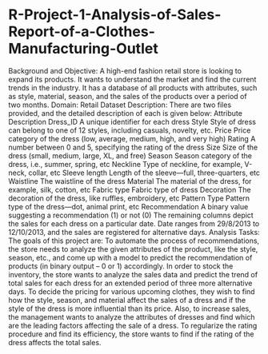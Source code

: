 # R-Project-1-Analysis-of-Sales-Report-of-a-Clothes-Manufacturing-Outlet
Background and Objective: A high-end fashion retail store is looking to expand its products. It wants to understand the market and find the current trends in the industry. It has a database of all products with attributes, such as style, material, season, and the sales of the products over a period of two months.  Domain: Retail  Dataset Description: There are two files provided, and the detailed description of each is given below:     Attribute 	Description Dress_ID 	A unique identifier for each dress Style	Style of dress can belong to one of 12 styles, including casuals, novelty, etc. Price 	Price category of the dress (low, average, medium, high, and very high) Rating	A number between 0 and 5, specifying the rating of the dress Size	Size of the dress (small, medium, large, XL, and free) Season	Season category of the dress, i.e., summer, spring, etc Neckline	Type of neckline, for example, V-neck, collar, etc Sleeve length	Length of the sleeve—full, three-quarters, etc Waistline	The waistline of the dress Material 	The material of the dress, for example, silk, cotton, etc Fabric type 	Fabric type of dress Decoration	The decoration of the dress, like ruffles, embroidery, etc Pattern Type	Pattern type of the dress—dot, animal print, etc Recommendation	A binary value suggesting a recommendation (1) or not (0) The remaining columns depict the sales for each dress on a particular date. Date ranges from 29/8/2013 to 12/10/2013, and the sales are registered for alternative days.  Analysis Tasks: The goals of this project are:  To automate the process of recommendations, the store needs to analyze the given attributes of the product, like the style, season, etc., and come up with a model to predict the recommendation of products (in binary output – 0 or 1) accordingly. In order to stock the inventory, the store wants to analyze the sales data and predict the trend of total sales for each dress for an extended period of three more alternative days. To decide the pricing for various upcoming clothes, they wish to find how the style, season, and material affect the sales of a dress and if the style of the dress is more influential than its price. Also, to increase sales, the management wants to analyze the attributes of dresses and find which are the leading factors affecting the sale of a dress. To regularize the rating procedure and find its efficiency, the store wants to find if the rating of the dress affects the total sales.
